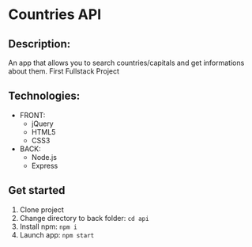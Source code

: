 # Countries API 

## Description:
An app that allows you to search countries/capitals and get informations about them.
First Fullstack Project

## Technologies:
* FRONT:
  * jQuery
  * HTML5
  * CSS3
* BACK: 
  * Node.js
  * Express

## Get started
1. Clone project
2. Change directory to back folder: 
  `cd api`
3. Install npm:
  `npm i`
4. Launch app:
  `npm start`
